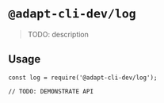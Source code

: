 # `@adapt-cli-dev/log`

> TODO: description

## Usage

```
const log = require('@adapt-cli-dev/log');

// TODO: DEMONSTRATE API
```
